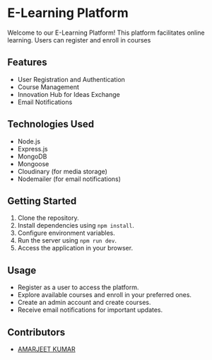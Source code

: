 # E-Learning Platform

Welcome to our E-Learning Platform! This platform facilitates online learning. Users can register and enroll in courses

## Features

- User Registration and Authentication
- Course Management
- Innovation Hub for Ideas Exchange
- Email Notifications

## Technologies Used

- Node.js
- Express.js
- MongoDB
- Mongoose
- Cloudinary (for media storage)
- Nodemailer (for email notifications)

## Getting Started

1. Clone the repository.
2. Install dependencies using `npm install`.
3. Configure environment variables.
4. Run the server using `npm run dev`.
5. Access the application in your browser.

## Usage

- Register as a user to access the platform.
- Explore available courses and enroll in your preferred ones.
- Create an admin account and create courses.
- Receive email notifications for important updates.

## Contributors

- [AMARJEET KUMAR](https://github.com/amarjeet-kumar88/)

